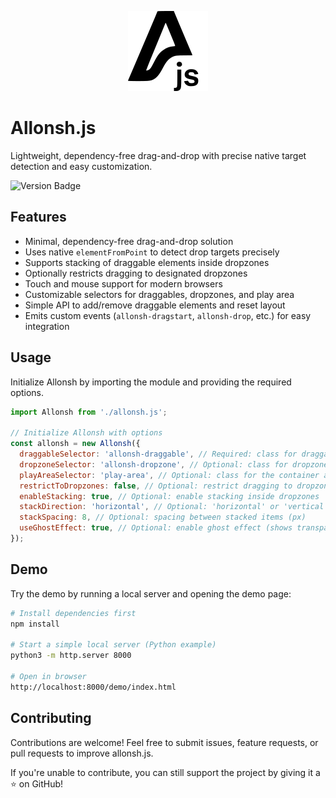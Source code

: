 <p align="center">
<picture>
<source
srcset="resources/logo-light.svg"
media="(prefers-color-scheme: dark)"
/>
<source
srcset="resources/logo-dark.svg"
media="(prefers-color-scheme: light)"
/>
<img src="resources/logo-dark.svg" alt="Allonsh.js logo"/>
</picture>
</p>

# Allonsh.js

Lightweight, dependency-free drag-and-drop with precise native target detection and easy customization.

![Version Badge](https://img.shields.io/badge/Current_Version-v0.1.0--beta2-blue.svg)

## Features

- Minimal, dependency-free drag-and-drop solution
- Uses native `elementFromPoint` to detect drop targets precisely
- Supports stacking of draggable elements inside dropzones
- Optionally restricts dragging to designated dropzones
- Touch and mouse support for modern browsers
- Customizable selectors for draggables, dropzones, and play area
- Simple API to add/remove draggable elements and reset layout
- Emits custom events (`allonsh-dragstart`, `allonsh-drop`, etc.) for easy integration

## Usage

Initialize Allonsh by importing the module and providing the required options.

```js
import Allonsh from './allonsh.js';

// Initialize Allonsh with options
const allonsh = new Allonsh({
  draggableSelector: 'allonsh-draggable', // Required: class for draggable elements
  dropzoneSelector: 'allonsh-dropzone', // Optional: class for dropzones
  playAreaSelector: 'play-area', // Optional: class for the container area
  restrictToDropzones: false, // Optional: restrict dragging to dropzones
  enableStacking: true, // Optional: enable stacking inside dropzones
  stackDirection: 'horizontal', // Optional: 'horizontal' or 'vertical'
  stackSpacing: 8, // Optional: spacing between stacked items (px)
  useGhostEffect: true, // Optional: enable ghost effect (shows transparent clone while dragging)
});
```

## Demo

Try the demo by running a local server and opening the demo page:

```bash
# Install dependencies first
npm install

# Start a simple local server (Python example)
python3 -m http.server 8000

# Open in browser
http://localhost:8000/demo/index.html
```

## Contributing

Contributions are welcome! Feel free to submit issues, feature requests, or pull requests to improve allonsh.js.

If you're unable to contribute, you can still support the project by giving it a ⭐️ on GitHub!
